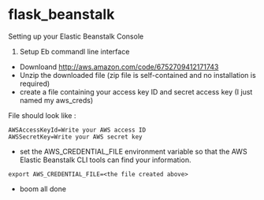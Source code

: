 flask_beanstalk
===============

Setting up your Elastic Beanstalk Console

1) Setup Eb commandl line interface
* Downloand http://aws.amazon.com/code/6752709412171743
* Unzip the downloaded file (zip file is self-contained and no installation is required)
* create a file containing your access key ID and secret access key (I just named my aws_creds)

File should look like :
``` 
AWSAccessKeyId=Write your AWS access ID
AWSSecretKey=Write your AWS secret key
```

*  set the AWS_CREDENTIAL_FILE environment variable so that the AWS Elastic Beanstalk CLI tools can find your information.
 ``` 
 export AWS_CREDENTIAL_FILE=<the file created above>
 ``` 
 
 * boom all done
